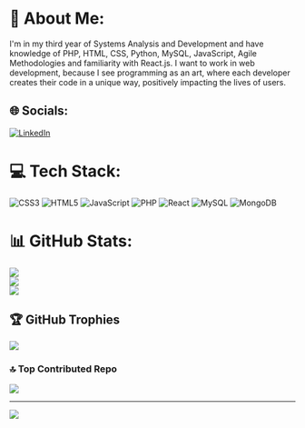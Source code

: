 # 💫 About Me:
I'm in my third year of Systems Analysis and Development and have knowledge of PHP, HTML, CSS, Python, MySQL, JavaScript, Agile Methodologies and familiarity with React.js. I want to work in web development, because I see programming as an art, where each developer creates their code in a unique way, positively impacting the lives of users.


## 🌐 Socials:
[![LinkedIn](https://img.shields.io/badge/LinkedIn-%230077B5.svg?logo=linkedin&logoColor=white)](https://linkedin.com/in/https://www.linkedin.com/in/victorelias771/) 

# 💻 Tech Stack:
![CSS3](https://img.shields.io/badge/css3-%231572B6.svg?style=for-the-badge&logo=css3&logoColor=white) ![HTML5](https://img.shields.io/badge/html5-%23E34F26.svg?style=for-the-badge&logo=html5&logoColor=white) ![JavaScript](https://img.shields.io/badge/javascript-%23323330.svg?style=for-the-badge&logo=javascript&logoColor=%23F7DF1E) ![PHP](https://img.shields.io/badge/php-%23777BB4.svg?style=for-the-badge&logo=php&logoColor=white) ![React](https://img.shields.io/badge/react-%2320232a.svg?style=for-the-badge&logo=react&logoColor=%2361DAFB)  ![MySQL](https://img.shields.io/badge/mysql-4479A1.svg?style=for-the-badge&logo=mysql&logoColor=white) ![MongoDB](https://img.shields.io/badge/MongoDB-%234ea94b.svg?style=for-the-badge&logo=mongodb&logoColor=white)
# 📊 GitHub Stats:
![](https://github-readme-stats.vercel.app/api?username=victinhoos&theme=dark&hide_border=false&include_all_commits=false&count_private=false)<br/>
![](https://github-readme-streak-stats.herokuapp.com/?user=victinhoos&theme=dark&hide_border=false)<br/>
![](https://github-readme-stats.vercel.app/api/top-langs/?username=victinhoos&theme=dark&hide_border=false&include_all_commits=false&count_private=false&layout=compact)

## 🏆 GitHub Trophies
![](https://github-profile-trophy.vercel.app/?username=victinhoos&theme=radical&no-frame=false&no-bg=true&margin-w=4)


### 🔝 Top Contributed Repo
![](https://github-contributor-stats.vercel.app/api?username=victinhoos&limit=5&theme=dark&combine_all_yearly_contributions=true)

---
[![](https://visitcount.itsvg.in/api?id=victinhoos&icon=0&color=0)](https://visitcount.itsvg.in)

<!-- Proudly created with GPRM ( https://gprm.itsvg.in ) -->
